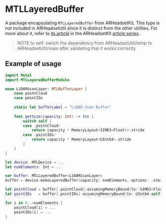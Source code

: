 # MTLLayeredBuffer

A package encapsulating `MTLLayeredBuffer` from ARHeadsetKit. This type is not included in ARHeadsetUtil since it is distinct from the other utilities. For more about it, refer to [its article](https://github.com/philipturner/ARHeadsetKit/blob/main/docs/articles/layered-buffer.md) in the ARHeadsetKit [article series](https://github.com/philipturner/ARHeadsetKit/blob/main/docs/article-list.md).

> NOTE to self: switch the dependency from ARHeadsetUtil/temp to ARHeadsetUtil/main after validating that it works correctly

## Example of usage

```swift
import Metal
import MTLLayeredBufferModule

enum LiDARScanLayer: MTLBufferLayer {
    case pointCloud
    case pointIDs
    
    static let bufferLabel = "LiDAR Scan Buffer"
    
    func getSize(capacity: Int) -> Int {
        switch self {
        case .pointCloud:
            return capacity * MemoryLayout<SIMD3<Float>>.stride
        case .pointIDs:
            return capacity * MemoryLayout<UInt64>.stride
        }
    }
}

let device: MTLDevice = ...
let numElements: Int = ...

var buffer: MTLLayeredBuffer<LiDARScanLayer>
buffer = device.makeLayeredBuffer(capacity: numElements, options: .storageModeShared)

let pointCloud = buffer[.pointCloud].assumingMemoryBound(to: SIMD3<Float>.self)
let pointIDs   = buffer[.pointIDs].assumingMemoryBound(to: UInt64.self)

for i in 0..<numElements {
    pointCloud[i] = ...
    pointIDs[i] = ...
}
```
